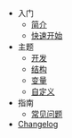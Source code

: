 <!-- _sidebar.md -->

* 入门
  * [简介](zh-cn/docs/)
  * [快速开始](zh-cn/docs/start/quick.md)
* 主题
  * [开发](zh-cn/docs/theme/dev.md)
  * [结构](zh-cn/docs/theme/struct.md)
  * [变量](zh-cn/docs/theme/var.md)
  * [自定义](zh-cn/docs/theme/custom.md)
* 指南
  * [常见问题](zh-cn/docs/guide/faq.md)
* [Changelog](zh-cn/docs/changelog.md)